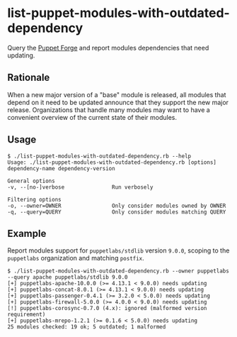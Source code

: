 # list-puppet-modules-with-outdated-dependency

Query the [Puppet Forge](https://forge.puppetlabs.com/) and report modules dependencies that need updating.

## Rationale

When a new major version of a "base" module is released, all modules that depend on it need to be updated announce that they support the new major release.  Organizations that handle many modules may want to have a convenient overview of the current state of their modules.

## Usage

```sh-session
$ ./list-puppet-modules-with-outdated-dependency.rb --help
Usage: ./list-puppet-modules-with-outdated-dependency.rb [options] dependency-name dependency-version

General options
-v, --[no-]verbose               Run verbosely

Filtering options
-o, --owner=OWNER                Only consider modules owned by OWNER
-q, --query=QUERY                Only consider modules matching QUERY
```

## Example

Report modules support for `puppetlabs/stdlib` version `9.0.0`, scoping to the `puppetlabs` organization and matching `postfix`.

```sh-session
$ ./list-puppet-modules-with-outdated-dependency.rb --owner puppetlabs --query apache puppetlabs/stdlib 9.0.0
[+] puppetlabs-apache-10.0.0 (>= 4.13.1 < 9.0.0) needs updating
[+] puppetlabs-concat-8.0.1 (>= 4.13.1 < 9.0.0) needs updating
[+] puppetlabs-passenger-0.4.1 (>= 3.2.0 < 5.0.0) needs updating
[+] puppetlabs-firewall-5.0.0 (>= 4.0.0 < 9.0.0) needs updating
[!] puppetlabs-corosync-0.7.0 (4.x): ignored (malformed version requirement)
[+] puppetlabs-mrepo-1.2.1 (>= 0.1.6 < 5.0.0) needs updating
25 modules checked: 19 ok; 5 outdated; 1 malformed
```
